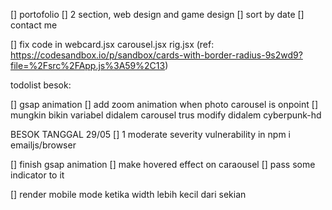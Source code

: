 <!-- [] add micro lighting -->
<!-- [] add plane for surface. -->
<!-- [] start making the UI -->

<!-- [] main gsap di dalem scrollControll -->

<!-- [] add carousell techstack with scrolling animation value -->

<!-- [] Introduction -->
<!-- [] tech stack -->
<!-- [] About me
[] bikin about me buat tiap section(game and web) -->
[] portofolio
  [] 2 section, web design and game design
  [] sort by date
[] contact me

<!-- [] bikin scroll behaviour kaya overlay.jsx buat gerakin tech -->

[] fix code in webcard.jsx carousel.jsx rig.jsx (ref: https://codesandbox.io/p/sandbox/cards-with-border-radius-9s2wd9?file=%2Fsrc%2FApp.js%3A59%2C13)

todolist besok:
<!-- [] add content ke webporto -->
  <!-- [] tinggal add technya -->
[] gsap animation
[] add zoom animation when photo carousel is onpoint
  [] mungkin bikin variabel didalem carousel trus modify didalem cyberpunk-hd

<!-- [] isi value gameporto -->

BESOK TANGGAL 29/05
[] 1 moderate severity vulnerability in npm i emailjs/browser
<!-- [] style contact me section, gather image from phone -->
[] finish gsap animation
[] make hovered effect on caraousel
  [] pass some indicator to it 

[] render mobile mode ketika width lebih kecil dari sekian
